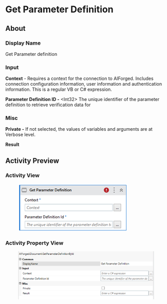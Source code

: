 # Get Parameter Definition

## About

### Display Name

Get Parameter definition

### Input

**Context** - Requires a context for the connection to AIForged. Includes connection configuration information, user information and authentication information. This is a regular VB or C# expression.

**Parameter Definition ID -** \<Int32> The unique identifier of the parameter definition to retrieve verification data for

### Misc

**Private -** If not selected, the values of variables and arguments are at Verbose level.

**Result**

## Activity Preview

### Activity View

<figure><img src="../../.gitbook/assets/image (17) (4).png" alt=""><figcaption></figcaption></figure>

### Activity Property View

<figure><img src="../../.gitbook/assets/image (88) (1).png" alt=""><figcaption></figcaption></figure>
